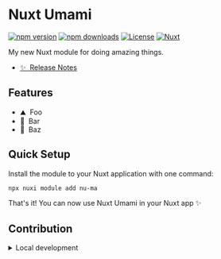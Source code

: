 <!--
Get your module up and running quickly.

Find and replace all on all files (CMD+SHIFT+F):
- Name: Nuxt Umami
- Package name: nu-ma
- Description: My new Nuxt module
-->

# Nuxt Umami

[![npm version][npm-version-src]][npm-version-href]
[![npm downloads][npm-downloads-src]][npm-downloads-href]
[![License][license-src]][license-href]
[![Nuxt][nuxt-src]][nuxt-href]

My new Nuxt module for doing amazing things.

- [✨ &nbsp;Release Notes](/CHANGELOG.md)
<!-- - [🏀 Online playground](https://stackblitz.com/github/your-org/nu-ma?file=playground%2Fapp.vue) -->
<!-- - [📖 &nbsp;Documentation](https://example.com) -->

## Features

<!-- Highlight some of the features your module provide here -->
- ⛰ &nbsp;Foo
- 🚠 &nbsp;Bar
- 🌲 &nbsp;Baz

## Quick Setup

Install the module to your Nuxt application with one command:

```bash
npx nuxi module add nu-ma
```

That's it! You can now use Nuxt Umami in your Nuxt app ✨


## Contribution

<details>
  <summary>Local development</summary>
  
  ```bash
  # Install dependencies
  npm install
  
  # Generate type stubs
  npm run dev:prepare
  
  # Develop with the playground
  npm run dev
  
  # Build the playground
  npm run dev:build
  
  # Run ESLint
  npm run lint
  
  # Run Vitest
  npm run test
  npm run test:watch
  
  # Release new version
  npm run release
  ```

</details>


<!-- Badges -->
[npm-version-src]: https://img.shields.io/npm/v/nu-ma/latest.svg?style=flat&colorA=020420&colorB=00DC82
[npm-version-href]: https://npmjs.com/package/nu-ma

[npm-downloads-src]: https://img.shields.io/npm/dm/nu-ma.svg?style=flat&colorA=020420&colorB=00DC82
[npm-downloads-href]: https://npmjs.com/package/nu-ma

[license-src]: https://img.shields.io/npm/l/nu-ma.svg?style=flat&colorA=020420&colorB=00DC82
[license-href]: https://npmjs.com/package/nu-ma

[nuxt-src]: https://img.shields.io/badge/Nuxt-020420?logo=nuxt.js
[nuxt-href]: https://nuxt.com
